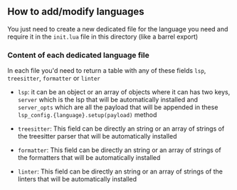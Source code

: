 ## How to add/modify languages
You just need to create a new dedicated file for the language you need and require it in the `init.lua` file
in this directory (like a barrel export)

### Content of each dedicated language file
In each file you'd need to return a table with any of these fields `lsp`, `treesitter`, `formatter` or `linter`

- `lsp`: it can be an object or an array of objects where it can has two keys, `server` which is the lsp
that will be automatically installed and `server_opts` which are all the payload that will be appended in these
`lsp_config.{language}.setup(payload)` method

- `treesitter`: This field can be directly an string or an array of strings of the treesitter parser that will be
automatically installed

- `formatter`: This field can be directly an string or an array of strings of the formatters that will be
automatically installed

- `linter`: This field can be directly an string or an array of strings of the linters that will be
automatically installed
